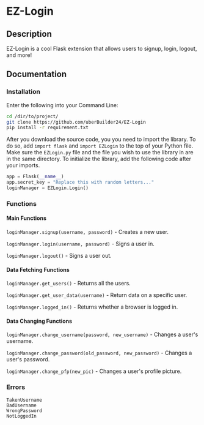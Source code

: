 # EZ-Login
## Description
EZ-Login is a cool Flask extension that allows users to signup, login, logout, and more!

## Documentation
### Installation
Enter the following into your Command Line:
```sh
cd /dir/to/project/
git clone https://github.com/uberBuilder24/EZ-Login
pip install -r requirement.txt
```
After you download the source code, you you need to import the library. To do so, add `import flask` and `import EZLogin` to the top of your Python file. Make sure the `EZLogin.py` file and the file you wish to use the library in are in the same directory. To initialize the library, add the following code after your imports.
```py
app = Flask(__name__)
app.secret_key = "Replace this with random letters..."
loginManager = EZLogin.Login()
```

### Functions
#### Main Functions
`loginManager.signup(username, password)` - Creates a new user.

`loginManager.login(username, password)` - Signs a user in.

`loginManager.logout()` - Signs a user out.

#### Data Fetching Functions
`loginManager.get_users()` - Returns all the users.

`loginManager.get_user_data(username)` - Return data on a specific user.

`loginManager.logged_in()` - Returns whether a browser is logged in.

#### Data Changing Functions
`loginManager.change_username(password, new_username)` - Changes a user's username.

`loginManager.change_password(old_password, new_password)` - Changes a user's password.

`loginManager.change_pfp(new_pic)` - Changes a user's profile picture.

### Errors
```
TakenUsername
BadUsername
WrongPassword
NotLoggedIn
```